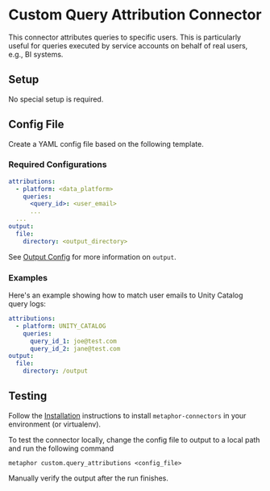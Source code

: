 # Custom Query Attribution Connector

This connector attributes queries to specific users. This is particularly useful for queries executed by service accounts on behalf of real users, e.g., BI systems.

## Setup

No special setup is required.

## Config File

Create a YAML config file based on the following template.

### Required Configurations

```yaml
attributions:
  - platform: <data_platform>
    queries:
      <query_id>: <user_email>
      ...
  ...
output:
  file:
    directory: <output_directory>
```

See [Output Config](../../common/docs/output.md) for more information on `output`.

### Examples

Here's an example showing how to match user emails to Unity Catalog query logs:

```yaml
attributions:
  - platform: UNITY_CATALOG
    queries:
      query_id_1: joe@test.com
      query_id_2: jane@test.com
output:
  file:
    directory: /output
```

## Testing

Follow the [Installation](../../README.md) instructions to install `metaphor-connectors` in your environment (or virtualenv).

To test the connector locally, change the config file to output to a local path and run the following command

```shell
metaphor custom.query_attributions <config_file>
```

Manually verify the output after the run finishes.
